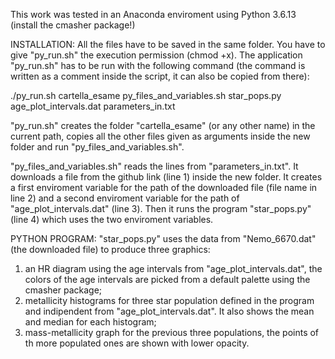 This work was tested in an Anaconda enviroment using Python 3.6.13 (install the cmasher package!)


INSTALLATION:
All the files have to be saved in the same folder.
You have to give "py_run.sh" the execution permission (chmod +x). 
The application "py_run.sh" has to be run with the following command (the command is written as a comment inside the script, it can also be copied from there):

./py_run.sh cartella_esame py_files_and_variables.sh star_pops.py age_plot_intervals.dat parameters_in.txt

"py_run.sh" creates the folder "cartella_esame" (or any other name) in the current path, copies all the other files given as arguments inside the new folder and run "py_files_and_variables.sh".

"py_files_and_variables.sh" reads the lines from "parameters_in.txt". 
It downloads a file from the github link (line 1) inside the new folder. 
It creates a first enviroment variable for the path of the downloaded file (file name in line 2) and a second enviroment variable for the path of "age_plot_intervals.dat" (line 3). 
Then it runs the program "star_pops.py" (line 4) which uses the two enviroment variables. 


PYTHON PROGRAM:
"star_pops.py" uses the data from "Nemo_6670.dat" (the downloaded file) to produce three graphics:
1) an HR diagram using the age intervals from "age_plot_intervals.dat", the colors of the age intervals are picked from a default palette using the cmasher package;
2) metallicity histograms for three star population defined in the program and indipendent from "age_plot_intervals.dat". It also shows the mean and median for each histogram;
3) mass-metallicity graph for the previous three populations, the points of th more populated ones are shown with lower opacity.
